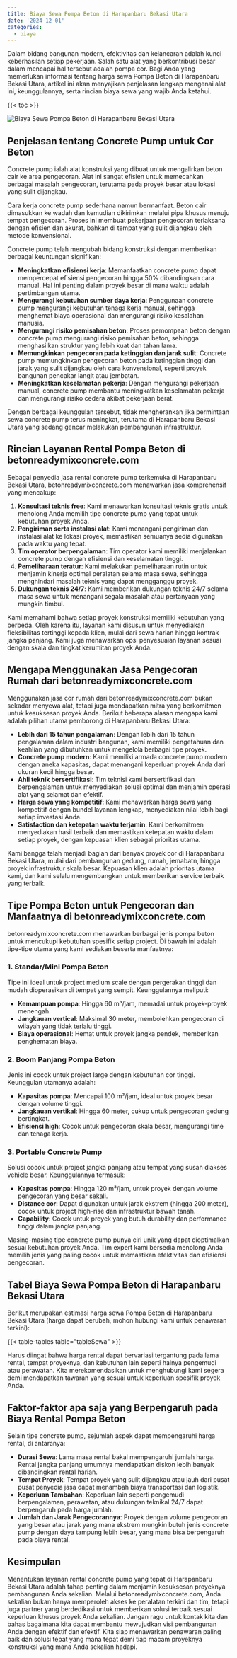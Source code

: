```yaml
---
title: Biaya Sewa Pompa Beton di Harapanbaru Bekasi Utara
date: '2024-12-01'
categories:
  - biaya
---
```


Dalam bidang bangunan modern, efektivitas dan kelancaran adalah kunci keberhasilan setiap pekerjaan. Salah satu alat yang berkontribusi besar dalam mencapai hal tersebut adalah pompa cor. Bagi Anda yang memerlukan informasi tentang harga sewa Pompa Beton di Harapanbaru Bekasi Utara, artikel ini akan menyajikan penjelasan lengkap mengenai alat ini, keunggulannya, serta rincian biaya sewa yang wajib Anda ketahui.

{{< toc >}}

![Biaya Sewa Pompa Beton di Harapanbaru Bekasi Utara](https://betoncor8.github.io/pump/concrete-pump%20(1).png)

## Penjelasan tentang Concrete Pump untuk Cor Beton

Concrete pump ialah alat konstruksi yang dibuat untuk mengalirkan beton cair ke area pengecoran. Alat ini sangat efisien untuk memecahkan berbagai masalah pengecoran, terutama pada proyek besar atau lokasi yang sulit dijangkau.

Cara kerja concrete pump sederhana namun bermanfaat. Beton cair dimasukkan ke wadah dan kemudian dikirimkan melalui pipa khusus menuju tempat pengecoran. Proses ini membuat pekerjaan pengecoran terlaksana dengan efisien dan akurat, bahkan di tempat yang sulit dijangkau oleh metode konvensional.

Concrete pump telah mengubah bidang konstruksi dengan memberikan berbagai keuntungan signifikan:

- **Meningkatkan efisiensi kerja**: Memanfaatkan concrete pump dapat mempercepat efisiensi pengecoran hingga 50% dibandingkan cara manual. Hal ini penting dalam proyek besar di mana waktu adalah pertimbangan utama.
- **Mengurangi kebutuhan sumber daya kerja**: Penggunaan concrete pump mengurangi kebutuhan tenaga kerja manual, sehingga menghemat biaya operasional dan mengurangi risiko kesalahan manusia.
- **Mengurangi risiko pemisahan beton**: Proses pemompaan beton dengan concrete pump mengurangi risiko pemisahan beton, sehingga menghasilkan struktur yang lebih kuat dan tahan lama.
- **Memungkinkan pengecoran pada ketinggian dan jarak sulit**: Concrete pump memungkinkan pengecoran beton pada ketinggian tinggi dan jarak yang sulit dijangkau oleh cara konvensional, seperti proyek bangunan pencakar langit atau jembatan.
- **Meningkatkan keselamatan pekerja**: Dengan mengurangi pekerjaan manual, concrete pump membantu meningkatkan keselamatan pekerja dan mengurangi risiko cedera akibat pekerjaan berat.

Dengan berbagai keunggulan tersebut, tidak mengherankan jika permintaan sewa concrete pump terus meningkat, terutama di Harapanbaru Bekasi Utara yang sedang gencar melakukan pembangunan infrastruktur.

## Rincian Layanan Rental Pompa Beton di betonreadymixconcrete.com

Sebagai penyedia jasa rental concrete pump terkemuka di Harapanbaru Bekasi Utara, betonreadymixconcrete.com menawarkan jasa komprehensif yang mencakup:

1. **Konsultasi teknis free**: Kami menawarkan konsultasi teknis gratis untuk menolong Anda memilih tipe concrete pump yang tepat untuk kebutuhan proyek Anda.
2. **Pengiriman serta instalasi alat**: Kami menangani pengiriman dan instalasi alat ke lokasi proyek, memastikan semuanya sedia digunakan pada waktu yang tepat.
3. **Tim operator berpengalaman**: Tim operator kami memiliki menjalankan concrete pump dengan efisiensi dan keselamatan tinggi.
4. **Pemeliharaan teratur**: Kami melakukan pemeliharaan rutin untuk menjamin kinerja optimal peralatan selama masa sewa, sehingga menghindari masalah teknis yang dapat mengganggu proyek.
5. **Dukungan teknis 24/7**: Kami memberikan dukungan teknis 24/7 selama masa sewa untuk menangani segala masalah atau pertanyaan yang mungkin timbul.

Kami memahami bahwa setiap proyek konstruksi memiliki kebutuhan yang berbeda. Oleh karena itu, layanan kami disusun untuk menyediakan fleksibilitas tertinggi kepada klien, mulai dari sewa harian hingga kontrak jangka panjang. Kami juga menawarkan opsi penyesuaian layanan sesuai dengan skala dan tingkat kerumitan proyek Anda.

## Mengapa Menggunakan Jasa Pengecoran Rumah dari betonreadymixconcrete.com

Menggunakan jasa cor rumah dari betonreadymixconcrete.com bukan sekadar menyewa alat, tetapi juga mendapatkan mitra yang berkomitmen untuk kesuksesan proyek Anda. Berikut beberapa alasan mengapa kami adalah pilihan utama pemborong di Harapanbaru Bekasi Utara:

- **Lebih dari 15 tahun pengalaman**: Dengan lebih dari 15 tahun pengalaman dalam industri bangunan, kami memiliki pengetahuan dan keahlian yang dibutuhkan untuk mengelola berbagai tipe proyek.
- **Concrete pump modern**: Kami memiliki armada concrete pump modern dengan aneka kapasitas, dapat menangani keperluan proyek Anda dari ukuran kecil hingga besar.
- **Ahli teknik bersertifikasi**: Tim teknisi kami bersertifikasi dan berpengalaman untuk menyediakan solusi optimal dan menjamin operasi alat yang selamat dan efektif.
- **Harga sewa yang kompetitif**: Kami menawarkan harga sewa yang kompetitif dengan bundel layanan lengkap, menyediakan nilai lebih bagi setiap investasi Anda.
- **Satisfaction dan ketepatan waktu terjamin**: Kami berkomitmen menyediakan hasil terbaik dan memastikan ketepatan waktu dalam setiap proyek, dengan kepuasan klien sebagai prioritas utama.

Kami bangga telah menjadi bagian dari banyak proyek cor di Harapanbaru Bekasi Utara, mulai dari pembangunan gedung, rumah, jemabatn, hingga proyek infrastruktur skala besar. Kepuasan klien adalah prioritas utama kami, dan kami selalu mengembangkan untuk memberikan service terbaik yang terbaik.

## Tipe Pompa Beton untuk Pengecoran dan Manfaatnya di betonreadymixconcrete.com

betonreadymixconcrete.com menawarkan berbagai jenis pompa beton untuk mencukupi kebutuhan spesifik setiap project. Di bawah ini adalah tipe-tipe utama yang kami sediakan beserta manfaatnya:

### 1\. Standar/Mini Pompa Beton

Tipe ini ideal untuk project medium scale dengan pergerakan tinggi dan mudah dioperasikan di tempat yang sempit. Keunggulannya meliputi:

- **Kemampuan pompa**: Hingga 60 m³/jam, memadai untuk proyek-proyek menengah.
- **Jangkauan vertical**: Maksimal 30 meter, membolehkan pengecoran di wilayah yang tidak terlalu tinggi.
- **Biaya operasional**: Hemat untuk proyek jangka pendek, memberikan penghematan biaya.

### 2\. Boom Panjang Pompa Beton

Jenis ini cocok untuk project large dengan kebutuhan cor tinggi. Keunggulan utamanya adalah:

- **Kapasitas pompa**: Mencapai 100 m³/jam, ideal untuk proyek besar dengan volume tinggi.
- **Jangkauan vertikal**: Hingga 60 meter, cukup untuk pengecoran gedung bertingkat.
- **Efisiensi high**: Cocok untuk pengecoran skala besar, mengurangi time dan tenaga kerja.

### 3\. Portable Concrete Pump

Solusi cocok untuk project jangka panjang atau tempat yang susah diakses vehicle besar. Keunggulannya termasuk:

- **Kapasitas pompa**: Hingga 120 m³/jam, untuk proyek dengan volume pengecoran yang besar sekali.
- **Distance cor**: Dapat digunakan untuk jarak ekstrem (hingga 200 meter), cocok untuk project high-rise dan infrastruktur bawah tanah.
- **Capability**: Cocok untuk proyek yang butuh durability dan performance tinggi dalam jangka panjang.

Masing-masing tipe concrete pump punya ciri unik yang dapat dioptimalkan sesuai kebutuhan proyek Anda. Tim expert kami bersedia menolong Anda memilih jenis yang paling cocok untuk memastikan efektivitas dan efisiensi pengecoran.

## Tabel Biaya Sewa Pompa Beton di Harapanbaru Bekasi Utara

Berikut merupakan estimasi harga sewa Pompa Beton di Harapanbaru Bekasi Utara (harga dapat berubah, mohon hubungi kami untuk penawaran terkini):

{{< table-tables table="tableSewa" >}}

Harus diingat bahwa harga rental dapat bervariasi tergantung pada lama rental, tempat proyeknya, dan kebutuhan lain seperti halnya pengemudi atau perawatan. Kita merekomendasikan untuk menghubungi kami segera demi mendapatkan tawaran yang sesuai untuk keperluan spesifik proyek Anda.

## Faktor-faktor apa saja yang Berpengaruh pada Biaya Rental Pompa Beton

Selain tipe concrete pump, sejumlah aspek dapat mempengaruhi harga rental, di antaranya:

- **Durasi Sewa**: Lama masa rental bakal mempengaruhi jumlah harga. Rental jangka panjang umumnya mendapatkan diskon lebih banyak dibandingkan rental harian.
- **Tempat Proyek**: Tempat proyek yang sulit dijangkau atau jauh dari pusat pusat penyedia jasa dapat menambah biaya transportasi dan logistik.
- **Keperluan Tambahan**: Keperluan lain seperti pengemudi berpengalaman, perawatan, atau dukungan teknikal 24/7 dapat berpengaruh pada harga jumlah.
- **Jumlah dan Jarak Pengecorannya**: Proyek dengan volume pengecoran yang besar atau jarak yang mana ekstrem mungkin butuh jenis concrete pump dengan daya tampung lebih besar, yang mana bisa berpengaruh pada biaya rental.

## Kesimpulan

Menentukan layanan rental concrete pump yang tepat di Harapanbaru Bekasi Utara adalah tahap penting dalam menjamin kesuksesan proyeknya pembangunan Anda sekalian. Melalui betonreadymixconcrete.com, Anda sekalian bukan hanya memperoleh akses ke peralatan terkini dan tim, tetapi juga partner yang berdedikasi untuk memberikan solusi terbaik sesuai keperluan khusus proyek Anda sekalian. Jangan ragu untuk kontak kita dan bahas bagaimana kita dapat membantu mewujudkan visi pembangunan Anda dengan efektif dan efektif. Kita siap menawarkan penawaran paling baik dan solusi tepat yang mana tepat demi tiap macam proyeknya konstruksi yang mana Anda sekalian hadapi.
